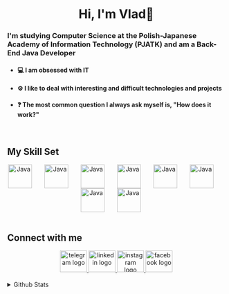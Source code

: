 # **<div align="center">Hi, I'm Vlad👾</div>**  
  

#### **<h3>I'm studying Computer Science at the Polish-Japanese Academy of Information Technology (PJATK) and am a Back-End Java Developer</h3>**  

<ul>
<li><h4>💻 I am obsessed with IT</h3></li>
  
<li><h4>⚙️ I like to deal with interesting and difficult technologies and projects</h4></li>   
  
<li><h4>❓ The most common question I always ask myself is, "How does it work?"</h4></li>   
  
 </ul>
<br/>  


## My Skill Set  
<div align="center">
  <img align="center" alt="Java" width="55px" style="padding-right:25px;" src="https://cdn.jsdelivr.net/gh/devicons/devicon/icons/java/java-original.svg" />
  <img align="center" alt="Java" width="55px" style="padding-right:25px;" src="https://cdn.jsdelivr.net/gh/devicons/devicon/icons/spring/spring-original.svg" />
  <img align="center" alt="Java" width="55px" style="padding-right:25px;" src="https://skillicons.dev/icons?i=hibernate" />
  <img align="center" alt="Java" width="55px" style="padding-right:25px;" src="https://cdn.jsdelivr.net/gh/devicons/devicon/icons/mysql/mysql-original.svg" />
  <img align="center" alt="Java" width="55px" style="padding-right:25px;" src="https://cdn.jsdelivr.net/gh/devicons/devicon/icons/oracle/oracle-original.svg" />
  <img align="center" alt="Java" width="55px" style="padding-right:25px;" src="https://skillicons.dev/icons?i=maven" />
  <img align="center" alt="Java" width="55px" style="padding-right:25px;" src="https://cdn.jsdelivr.net/gh/devicons/devicon/icons/git/git-original.svg" />
  <img align="center" alt="Java" width="55px" style="padding-right:25px;" src="https://cdn.jsdelivr.net/gh/devicons/devicon/icons/jetbrains/jetbrains-original.svg" />
                
</div>

<br/>  


## Connect with me  
<div align="center">
  <a href="https://t.me/Vvaldis" target="_blank">
    <img src="https://raw.githubusercontent.com/maurodesouza/profile-readme-generator/master/src/assets/icons/social/telegram/default.svg" width="62" height="50" alt="telegram logo"  />
  </a>
  <a href="https://www.linkedin.com/in/vladyslav-stasyshyn-724295222/" target="_blank">
    <img src="https://raw.githubusercontent.com/maurodesouza/profile-readme-generator/master/src/assets/icons/social/linkedin/default.svg" width="62" height="50" alt="linkedin logo"  />
  </a>
  <a href="https://www.instagram.com/_valdiss/" target="_blank">
    <img src="https://raw.githubusercontent.com/maurodesouza/profile-readme-generator/master/src/assets/icons/social/instagram/default.svg" width="62" height="50" alt="instagram logo"  />
  </a>
  <a href="https://www.facebook.com/vladik.stas" target="_blank">
    <img src="https://raw.githubusercontent.com/maurodesouza/profile-readme-generator/master/src/assets/icons/social/facebook/default.svg" width="62" height="50" alt="facebook logo"  />
  </a>
</div> 
  

<br/>  


<details><summary> Github Stats </summary><table><tr><td valign="top" width="50%">

<div align="center"><img src="https://github-readme-stats.vercel.app/api?username=Valdiq&show_icons=true&count_private=true&hide_border=true" align="center" /></div>

</td><td valign="top" width="50%">

<img src="https://github-readme-stats.vercel.app/api/top-langs/?username=Valdiq&hide_border=true&layout=compact" align="left" />

</td></tr></table></details>
<br />
